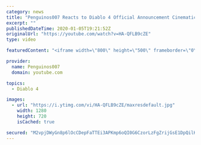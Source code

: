 ```yaml
---
category: news
title: "Penguinos007 Reacts to Diablo 4 Official Announcement Cinematic Trailer (Blizzcon 2019)"
excerpt: ""
publishedDateTime: 2020-01-05T19:21:52Z
originalUrl: "https://youtube.com/watch?v=HA-QFLB9cZE"
type: video

featuredContent: "<iframe width=\"800\" height=\"500\" frameborder=\"0\" src=\"https://www.youtube.com/embed/HA-QFLB9cZE\" allow=\"accelerometer; autoplay; encrypted-media; gyroscope; picture-in-picture\" allowfullscreen></iframe>"

provider:
  name: Penguinos007
  domain: youtube.com

topics:
  - Diablo 4

images:
  - url: "https://i.ytimg.com/vi/HA-QFLB9cZE/maxresdefault.jpg"
    width: 1280
    height: 720
    isCached: true

secured: "M2vpjDWyGn8p6lOcCDepFaTTEi3APKmp6oQI0G6CzorLzFgZrijGsE1DpQilK09tVODYLrpOiOGckTMx/9quZx421pE6sMgfRGMrqsnJz2p9P/t9Jhhh2karbi+0lQPjM7G023GjOC5YoTE0hRIOAMwao2zrEpkPm4SYKJ34yO+oP9Px6Q6hKpznll0OHuIsb2zQEwF0xIfXoeN23KnT0JR7sFI4X6gbZsVBtSBVE2vIHXZeu9kCUAk+GBYiANPBTzlcnG3vUTchM/+5pbACzIV/M0k9SLwRd6vLPqu0ea5XcaBIgs4Vh4/U5I+6kLcQMMQzVdaGhBROh/MH6r9PtfNEJPvFbTsQC5cbK5vXQH9rkWCj8aCxDKZ+b6xlqcSIfq0jLUf50nHq3JANLIc9tbyOOPE4bo1a2EXQsQhrhmYFN0q/6RSPHV/zHSjrB4Xd;0PYxwWluwWBQwBUojmmaug=="
---
```



